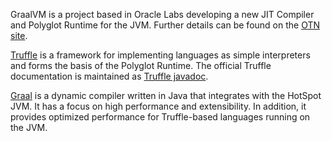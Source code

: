 GraalVM is a project based in Oracle Labs developing a new JIT Compiler and Polyglot Runtime for the JVM.
Further details can be found on the [OTN site](http://www.oracle.com/technetwork/oracle-labs/program-languages/overview/index.html).

[Truffle](https://github.com/graalvm/graal/blob/master/truffle/README.md) is a framework for implementing languages as simple interpreters and forms the basis of the Polyglot Runtime. The official Truffle documentation is maintained as [Truffle javadoc](http://graalvm.github.io/graal).

[Graal](https://github.com/graalvm/graal/blob/master/compiler/README.md) is a dynamic compiler written in Java that integrates with the HotSpot JVM. It has a focus on high performance and extensibility. In addition, it provides optimized performance for Truffle-based languages running on the JVM.
